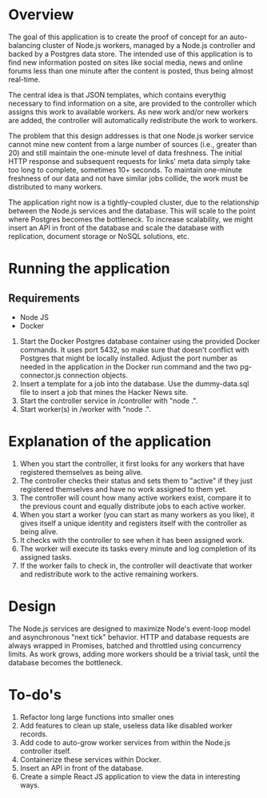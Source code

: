 # Overview
The goal of this application is to create the proof of concept for an auto-balancing cluster of Node.js workers, managed by a Node.js controller and backed by a Postgres data store. The intended use of this application is to find new information posted on sites like social media, news and online forums less than one minute after the content is posted, thus being almost real-time.

The central idea is that JSON templates, which contains everythig necessary to find information on a site, are provided to the controller which assigns this work to available workers. As new work and/or new workers are added, the controller will automatically redistribute the work to workers.

The problem that this design addresses is that one Node.js worker service cannot mine new content from a large number of sources (i.e., greater than 20) and still maintain the one-minute level of data freshness. The initial HTTP response and subsequent requests for links' meta data simply take too long to complete, sometimes 10+ seconds. To maintain one-minute freshness of our data and not have similar jobs collide, the work must be distributed to many workers. 

The application right now is a tightly-coupled cluster, due to the relationship between the Node.js services and the database. This will scale to the point where Postgres becomes the bottleneck. To increase scalability, we might insert an API in front of the database and scale the database with replication, document storage or NoSQL solutions, etc.

# Running the application
## Requirements
* Node JS
* Docker

1. Start the Docker Postgres database container using the provided Docker commands. It uses port 5432, so make sure that doesn't conflict with Postgres that might be locally installed. Adjust the port number as needed in the application in the Docker run command and the two pg-connector.js connection objects.
2. Insert a template for a job into the database. Use the dummy-data.sql file to insert a job that mines the Hacker News site.
3. Start the controller service in /controller with "node .".
4. Start worker(s) in /worker with "node .".

# Explanation of the application
1. When you start the controller, it first looks for any workers that have registered themselves as being alive. 
2. The controller checks their status and sets them to "active" if they just registered themselves and have no work assigned to them yet. 
3. The controller will count how many active workers exist, compare it to the previous count and equally distribute jobs to each active worker. 
4. When you start a worker (you can start as many workers as you like), it gives itself a unique identity and registers itself with the controller as being alive.
5. It checks with the controller to see when it has been assigned work.
6. The worker will execute its tasks every minute and log completion of its assigned tasks.
7. If the worker fails to check in, the controller will deactivate that worker and redistribute work to the active remaining workers.

# Design
The Node.js services are designed to maximize Node's event-loop model and asynchronous "next tick" behavior. HTTP and database requests are always wrapped in Promises, batched and throttled using concurrency limits. As work grows, adding more workers should be a trivial task, until the database becomes the bottleneck.

# To-do's
1. Refactor long large functions into smaller ones
2. Add features to clean up stale, useless data like disabled worker records.
3. Add code to auto-grow worker services from within the Node.js controller itself.
4. Containerize these services within Docker.
5. Insert an API in front of the database.
6. Create a simple React JS application to view the data in interesting ways.
